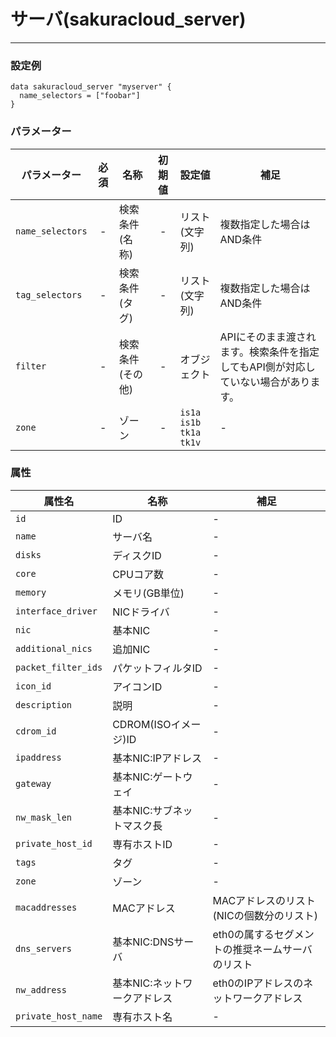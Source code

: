 # サーバ(sakuracloud_server)

---

### 設定例

```hcl
data sakuracloud_server "myserver" {
  name_selectors = ["foobar"]
}
```

### パラメーター

|パラメーター|必須  |名称                |初期値     |設定値 |補足                                          |
|----------|:---:|--------------------|:--------:|------|----------------------------------------------|
| `name_selectors`  | -   | 検索条件(名称)      | -        | リスト(文字列)           | 複数指定した場合はAND条件  |
| `tag_selectors`   | -   | 検索条件(タグ)      | -        | リスト(文字列)           | 複数指定した場合はAND条件  |
| `filter`          | -   | 検索条件(その他)    | -        | オブジェクト             | APIにそのまま渡されます。検索条件を指定してもAPI側が対応していない場合があります。 |
| `zone` | - | ゾーン | - | `is1a`<br />`is1b`<br />`tk1a`<br />`tk1v` | - |

### 属性

|属性名                    | 名称                     | 補足                                        |
|-------------------------|-------------------------|--------------------------------------------|
| `id`                    | ID                      | -                                          |
| `name`   | サーバ名           | - |
| `disks`  | ディスクID          | - | 
| `core`   | CPUコア数           | - | 
| `memory` | メモリ(GB単位)       | - | 
| `interface_driver`  | NICドライバ  | - |
| `nic`    | 基本NIC | - |
| `additional_nics` | 追加NIC | - |
| `packet_filter_ids`| パケットフィルタID | - |
| `icon_id`     | アイコンID         | - |
| `description` | 説明 | - |
| `cdrom_id` | CDROM(ISOイメージ)ID | - |
| `ipaddress`| 基本NIC:IPアドレス | - |
| `gateway`  | 基本NIC:ゲートウェイ | - |
| `nw_mask_len` | 基本NIC:サブネットマスク長 | - |
| `private_host_id` | 専有ホストID | - | 
| `tags` | タグ | - | 
| `zone` | ゾーン | - | 
| `macaddresses`          | MACアドレス               | MACアドレスのリスト(NICの個数分のリスト)        |
| `dns_servers`           | 基本NIC:DNSサーバ        | eth0の属するセグメントの推奨ネームサーバのリスト|
| `nw_address`            | 基本NIC:ネットワークアドレス | eth0のIPアドレスのネットワークアドレス          |
| `private_host_name`     | 専有ホスト名 | -          |
